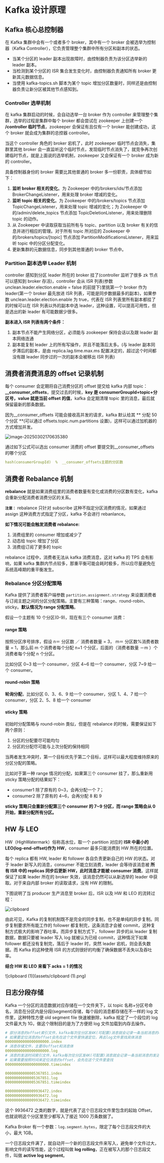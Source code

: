 # Kafka 设计原理

## Kafka 核心总控制器

在 Kafka 集群中会有一个或者多个 broker，其中有一个 broker 会被选举为控制器（Kafka Controller），它负责管理整个集群中所有分区和副本的状态。

- 当某个分区的 leader 副本出现故障时，由控制器负责为该分区选举新的 leader 副本。
- 当检测到某个分区的 ISR 集合发生变化时，由控制器负责通知所有 broker 更新其元数据信息。
- 当使用 kafka-topics.sh 脚本为某个 topic 增加分区数量时，同样还是由控制器负责让新分区被其他节点感知到。

### Controller 选举机制

在 kafka 集群启动的时候，会自动选举一台 broker 作为 controller 来管理整个集群，选举的过程是集群中每个 broker 都会尝试在 zookeeper 上创建一个 **/controller 临时节点**，zookeeper 会保证有且仅有一个 broker 能创建成功，这个 broker 就会成为集群的总控器 controller。

当这个 controller 角色的 broker 宕机了，此时 zookeeper 临时节点会消失，集群里其他 broker 会一直监听这个临时节点，发现临时节点消失了，就竞争再次创建临时节点，就是上面说的选举机制，zookeeper 又会保证有一个 broker 成为新的 controller。

具备控制器身份的 broker 需要比其他普通的 broker 多一份职责，具体细节如下：

1. **监听 broker 相关的变化**。为 Zookeeper 中的/brokers/ids/节点添加 BrokerChangeListener，用来处理 broker 增减的变化。
2. **监听 topic 相关的变化**。为 Zookeeper 中的/brokers/topics 节点添加 TopicChangeListener，用来处理 topic 增减的变化；为 Zookeeper 中的/admin/delete_topics 节点添加 TopicDeletionListener，用来处理删除 topic 的动作。
3. 从 Zookeeper 中读取获取当前所有与 topic、partition 以及 broker 有关的信息并进行相应的管理。对于所有 topic 所对应的 Zookeeper 中的/brokers/topics/[topic] 节点添加 PartitionModificationsListener，用来监听 topic 中的分区分配变化。
4. 更新集群的元数据信息，同步到其他普通的 broker 节点中。

### Partition 副本选举 Leader 机制

controller 感知到分区 leader 所在的 broker 挂了(controller 监听了很多 zk 节点可以感知到 broker 存活)，controller 会从 ISR 列表(参数 unclean.leader.election.enable = false 的前提下)里挑第一个 broker 作为 leader(第一个 broker 最先放进 ISR 列表，可能是同步数据最多的副本)，如果参数 unclean.leader.election.enable 为 true，代表在 ISR 列表里所有副本都挂了的时候可以在 ISR 列表以外的副本中选 leader，这种设置，可以提高可用性，但是选出的新 leader 有可能数据少很多。

**副本进入 ISR 列表有两个条件：**

1. 副本节点不能产生网络分区，必须能与 zookeeper 保持会话以及跟 leader 副本网络连通
2. 副本能复制 leader 上的所有写操作，并且不能落后太多。(与 leader 副本同步滞后的副本，是由 replica.lag.time.max.ms 配置决定的，超过这个时间都没有跟 leader 同步过的一次的副本会被移出 ISR 列表)

## 消费者消费消息的 offset 记录机制

每个 consumer 会定期将自己消费分区的 offset 提交给 kafka 内部 topic：**__consumer_offsets**，提交过去的时候，**key 是 consumerGroupId+topic+分区号，value 就是当前 offset 的值**，kafka 会定期清理 topic 里的消息，最后就保留最新的那条数据。

因为__consumer_offsets 可能会接收高并发的请求，kafka 默认给其 ** 分配 50 个分区 **(可以通过 offsets.topic.num.partitions 设置)，这样可以通过加机器的方式增加并发。

![image-20250302170635380](assets/image-20250302170635380.png)

通过如下公式可以选出 consumer 消费的 offset 要提交到__consumer_offsets 的哪个分区

```yaml
hash(consumerGroupId)  %  __consumer_offsets主题的分区数
```

## 消费者 Rebalance 机制

**rebalance** 就是如果消费组里的消费者数量有变化或消费的分区数有变化，kafka 会重新分配消费者消费分区的关系。

**`注意：`** rebalance 只针对 subscribe 这种不指定分区消费的情况，如果通过 assign 这种消费方式指定了分区，kafka 不会进行 rebanlance。

**如下情况可能会触发消费者 rebalance:**

1. 消费组里的 consumer 增加或减少了
2. 动态给 topic 增加了分区
3. 消费组订阅了更多的 topic

rebalance 过程中，消费者无法从 kafka 消费消息，这对 kafka 的 TPS 会有影响，如果 kafka 集群内节点较多，那重平衡可能会耗时极多，所以应尽量避免在系统高峰期的重平衡发生。

### Rebalance 分区分配策略

Kafka 提供了消费者客户端参数 `partition.assignment.strategy` 来设置消费者与订阅主题之间的分区分配策略。主要有三种策略：range、round-robin、sticky。**默认情况为 range 分配策略**。

假设一个主题有 10 个分区(0-9)，现在有三个 consumer 消费：

#### range 策略

按照分区序号排序，假设 n＝ 分区数 ／ 消费者数量 = 3， m＝ 分区数%消费者数量 = 1，那么前 m 个消费者每个分配 n+1 个分区，后面的（消费者数量 －m ）个消费者每个分配 n 个分区。

比如分区 0~3 给一个 consumer，分区 4~6 给一个 consumer，分区 7~9 给一个 consumer。

#### round-robin 策略

**轮询分配**，比如分区 0、3、6、9 给一个 consumer，分区 1、4、7 给一个 consumer，分区 2、5、8 给一个 consumer

#### sticky 策略

初始时分配策略与 round-robin 类似，但是在 rebalance 的时候，需要保证如下两个原则：

1. 分区的分配要尽可能均匀 
2. 分区的分配尽可能与上次分配的保持相同

当两者发生冲突时，第一个目标优先于第二个目标，这样可以最大程度维持原来的分区分配的策略。

比如对于第一种 range 情况的分配，如果第三个 consumer 挂了，那么重新用 sticky 策略分配的结果如下：

- consumer1 除了原有的 0~3，会再分配一个 7；
- consumer2 除了原有的 4~6，会再分配 8 和 9

**sticky 策略只会重新分配第三个 consumer 的 7~9 分区，而 range 策略会从 0 开始，重新分配所有分区。**

## HW 与 LEO

HW（HighWatermark）俗称高水位，取一个 partition 对应的 **ISR 中最小的 LEO(log-end-offset)作为 HW**，consumer 最多只能消费到 HW 所在的位置。

每个 replica 都有 HW, leader 和 follower 各自负责更新自己的 HW 的状态。对于 leader 新写入的消息，consumer 不能立刻消费，leader 会等待该消息被 **所有 ISR 中的 replicas 同步后更新 HW，此时消息才能被 consumer 消费**。这样就保证了如果 leader 所在的 broker 失效，该消息仍然可以从新选举的 leader 中获取。对于来自内部 broker 的读取请求，没有 HW 的限制。

下图说明了当 producer 生产消息至 broker 后，ISR 以及 HW 和 LEO 的流转过程：

![clipboard](assets/clipboard.png)



由此可见，Kafka 的复制机制既不是完全的同步复制，也不是单纯的异步复制。同步复制要求所有能工作的 follower 都复制完，这条消息才会被 commit，这种复制方式极大的影响了吞吐率。而异步复制方式下，follower 异步的从 leader 复制数据，数据只要被 leader 写入 log 就被认为已经 commit，这种情况下如果 follower 都还没有复制完，落后于 leader 时，突然 leader 宕机，则会丢失数据。而 Kafka 的这种使用 ISR 的方式则很好的均衡了确保数据不丢失以及吞吐率。

**结合 HW 和 LEO 来看下 acks = 1 的情况**

![clipboard (1)](assets/clipboard (1).png)

## 日志分段存储

Kafka 一个分区的消息数据对应存储在一个文件夹下，以 topic 名称+分区号命名，消息在分区内是分段(segment)存储，每个段的消息都存储在不一样的 log 文件里，这种特性方便 old segment file 快速被删除，kafka 规定了一个段位的 log 文件最大为 1G，做这个限制目的是为了方便把 log 文件加载到内存去操作。

```yaml
# 部分消息的offset索引文件，kafka每次往分区发4K(可配置)消息就会记录一条当前消息的offset到index文件，
# 如果要定位消息的offset会先在这个文件里快速定位，再去log文件里找具体消息
00000000000000000000.index
# 消息存储文件，主要存offset和消息体
00000000000000000000.log
# 消息的发送时间索引文件，kafka每次往分区发4K(可配置)消息就会记录一条当前消息的发送时间戳与对应的offset到timeindex文件，
# 如果需要按照时间来定位消息的offset，会先在这个文件里查找
00000000000000000000.timeindex

00000000000005367851.index
00000000000005367851.log
00000000000005367851.timeindex

00000000000009936472.index
00000000000009936472.log
00000000000009936472.timeindex
```



这个 9936472 之类的数字，就是代表了这个日志段文件里包含的起始 Offset，也就说明这个分区里至少都写入了接近 1000 万条数据了。

Kafka Broker 有一个参数：`log.segment.bytes`，限定了每个日志段文件的大小，最大 1GB。

一个日志段文件满了，就自动开一个新的日志段文件来写入，避免单个文件过大，影响文件的读写性能，这个过程叫做 **log rolling**，正在被写入的那个日志段文件，叫做 **active log segment**。
